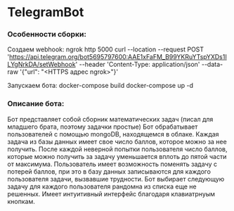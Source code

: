 # TelegramBot

### Особенности сборки:
Создаем webhook:
ngrok http 5000
curl --location --request POST 'https://api.telegram.org/bot5695797600:AAE1xFaFM_B99YKRuYTspYXDs1ILYgNrkDA/setWebhook' --header 'Content-Type: application/json' --data-raw '{"url": "<HTTPS адрес ngrok>"}'

Запускаем бота:
docker-compose build
docker-compose up -d

### Описание бота:

Бот представляет собой сборник математических задач (писал для младшего брата, поэтому задачки простые)
Бот обрабатывает пользователей с помощью mongoDB, находящемся в облаке.
Каждая задача из базы данных имеет свое число баллов, которое можно за нее получить. После каждой неверной попытки пользователя число баллов, которые можно получить за задачу уменьшается вплоть до пятой части от максимума. Пользователь имеет возможность поменять задачу с потерей баллов, при это в базу данных записываются для каждого пользователя задачи, вызвавшие трудности. 
Бот выбирает следующую задачу для каждого пользователя рандомна из списка еще не решенных. Имеет интуитивный интерфейс благодаря клавиатрнуым кнопкам.
